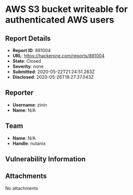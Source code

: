 # AWS S3 bucket writeable for authenticated AWS users

## Report Details
- **Report ID**: 881004
- **URL**: https://hackerone.com/reports/881004
- **State**: Closed
- **Severity**: none
- **Submitted**: 2020-05-22T21:24:51.283Z
- **Disclosed**: 2020-05-26T18:27:37.043Z

## Reporter
- **Username**: zinin
- **Name**: N/A

## Team
- **Name**: N/A
- **Handle**: nutanix

## Vulnerability Information


## Attachments
No attachments
